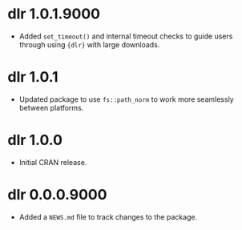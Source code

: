 # dlr 1.0.1.9000

* Added `set_timeout()` and internal timeout checks to guide users through using `{dlr}` with large downloads.

# dlr 1.0.1

* Updated package to use `fs::path_norm` to work more seamlessly between platforms.

# dlr 1.0.0

* Initial CRAN release.

# dlr 0.0.0.9000

* Added a `NEWS.md` file to track changes to the package.
